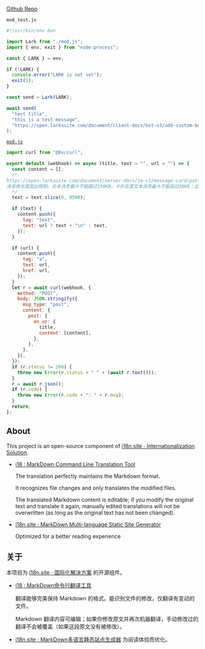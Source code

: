 [Github Repo](https://github.com/i18n-site/deno/tree/dev/lark)

`mod_test.js`

```js
#!/usr/bin/env bun

import Lark from "./mod.js";
import { env, exit } from "node:process";

const { LARK } = env;

if (!LARK) {
  console.error("LARK is not set");
  exit(1);
}

const send = Lark(LARK);

await send(
  "test title",
  "this is a test message",
  "https://open.larksuite.com/document/client-docs/bot-v3/add-custom-bot",
);
```

[`mod.js`](./mod.js)

```js
import curl from "@8v/curl";

export default (webhook) => async (title, text = "", url = "") => {
  const content = [];
  /*
https://open.larksuite.com/document/server-docs/im-v1/message-card/patch?lang=zh-CN
消息体长度超出限制。文本消息最大不能超过150KB，卡片及富文本消息最大不能超过30KB；此外，若消息中包含大量样式标签，会使实际消息体长度大于您输入的请求体长度。
  */
  text = text.slice(0, 9500);

  if (text) {
    content.push({
      tag: "text",
      text: url ? text + "\n" : text,
    });
  }

  if (url) {
    content.push({
      tag: "a",
      text: url,
      href: url,
    });
  }
  let r = await curl(webhook, {
    method: "POST",
    body: JSON.stringify({
      msg_type: "post",
      content: {
        post: {
          en_us: {
            title,
            content: [content],
          },
        },
      },
    }),
  });
  if (r.status != 200) {
    throw new Error(r.status + " " + (await r.text()));
  }
  r = await r.json();
  if (r.code) {
    throw new Error(r.code + ": " + r.msg);
  }
  return;
};
```

## About

This project is an open-source component of
[i18n.site ⋅ Internationalization Solution](https://i18n.site).

- [i18 : MarkDown Command Line Translation Tool](https://i18n.site/i18)

  The translation perfectly maintains the Markdown format.

  It recognizes file changes and only translates the modified files.

  The translated Markdown content is editable; if you modify the original text
  and translate it again, manually edited translations will not be overwritten
  (as long as the original text has not been changed).

- [i18n.site : MarkDown Multi-language Static Site Generator](https://i18n.site/i18n.site)

  Optimized for a better reading experience

## 关于

本项目为 [i18n.site ⋅ 国际化解决方案](https://i18n.site) 的开源组件。

- [i18 : MarkDown命令行翻译工具](https://i18n.site/i18)

  翻译能够完美保持 Markdown 的格式。能识别文件的修改，仅翻译有变动的文件。

  Markdown
  翻译内容可编辑；如果你修改原文并再次机器翻译，手动修改过的翻译不会被覆盖（如果这段原文没有被修改）。

- [i18n.site : MarkDown多语言静态站点生成器](https://i18n.site/i18n.site)
  为阅读体验而优化。
